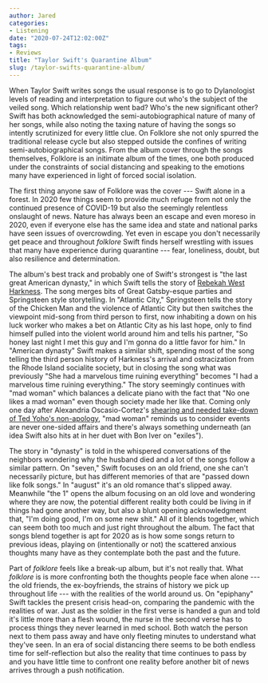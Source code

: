 ```yaml
---
author: Jared
categories:
- Listening
date: "2020-07-24T12:02:00Z"
tags:
- Reviews
title: "Taylor Swift's Quarantine Album"
slug: /taylor-swifts-quarantine-album/
---
```

When Taylor Swift writes songs the usual response is to go to Dylanologist levels of reading and interpretation to figure out who's the subject of the veiled song. Which relationship went bad? Who's the new significant other? Swift has both acknowledged the semi-autobiographical nature of many of her songs, while also noting the taxing nature of having the songs so intently scrutinized for every little clue. On Folklore she not only spurred the traditional release cycle but also stepped outside the confines of writing semi-autobiographical songs. From the album cover through the songs themselves, Folklore is an initimate album of the times, one both produced under the constraints of social distancing and speaking to the emotions many have experienced in light of forced social isolation.

The first thing anyone saw of Folklore was the cover --- Swift alone in a forest. In 2020 few things seem to provide much refuge from not only the continued presence of COVID-19 but also the seemingly relentless onslaught of news. Nature has always been an escape and even moreso in 2020, even if everyone else has the same idea and state and national parks have seen issues of overcrowding. Yet even in escape you don't necessarily get peace and throughout *folklore* Swift finds herself wrestling with issues that many have experience during quarantine --- fear, loneliness, doubt, but also resilience and determination.

The album's best track and probably one of Swift's strongest is "the last great American dynasty," in which Swift tells the story of [Rebekah West Harkness](https://www.washingtonpost.com/arts-entertainment/2020/07/24/taylor-swift-folklore-last-great-american-dynasty/). The song merges bits of Great Gatsby-esque parties and Springsteen style storytelling. In "Atlantic City," Springsteen tells the story of the Chicken Man and the violence of Atlantic City but then switches the viewpoint mid-song from third person to first, now inhabiting a down on his luck worker who makes a bet on Atlantic City as his last hope, only to find himself pulled into the violent world around him and tells his partner, "So honey last night I met this guy and I'm gonna do a little favor for him." In "American dynasty" Swift makes a similar shift, spending most of the song telling the third person history of Harkness's arrival and ostracization from the Rhode Island socialite society, but in closing the song what was previously "She had a marvelous time ruining everything" becomes "I had a marvelous time ruining everything." The story seemingly continues with "mad woman" which balances a delicate piano with the fact that "No one likes a mad woman" even though society made her like that. Coming only one day after Alexandria Oscasio-Cortez's [shearing and needed take-down of Ted Yoho's non-apology](https://www.youtube.com/watch?v=LI4ueUtkRQ0&amp;feature=emb_title), "mad woman" reminds us to consider events are never one-sided affairs and there's always something underneath (an idea Swift also hits at in her duet with Bon Iver on "exiles").

The story in "dynasty" is told in the whispered conversations of the neighbors wondering why the husband died and a lot of the songs follow a similar pattern. On "seven," Swift focuses on an old friend, one she can't necessarily picture, but has different memories of that are "passed down like folk songs." In "august" it's an old romance that's slipped away. Meanwhile "the 1" opens the album focusing on an old love and wondering where they are now, the potential different reality both could be living in if things had gone another way, but also a blunt opening acknowledgment that, "I'm doing good, I'm on some new shit." All of it blends together, which can seem both too much and just right throughout the album. The fact that songs blend together is apt for 2020 as is how some songs return to previous ideas, playing on (intentionally or not) the scattered anxious thoughts many have as they contemplate both the past and the future.

Part of *folklore* feels like a break-up album, but it's not really that. What *folklore* is is more confronting both the thoughts people face when alone --- the old friends, the ex-boyfriends, the strains of history we pick up throughout life --- with the realities of the world around us. On "epiphany" Swift tackles the present crisis head-on, comparing the pandemic with the realities of war. Just as the soldier in the first verse is handed a gun and told it's little more than a flesh wound, the nurse in the second verse has to process things they never learned in med school. Both watch the person next to them pass away and have only fleeting minutes to understand what they've seen. In an era of social distancing there seems to be both endless time for self-reflection but also the reality that time continues to pass by and you have little time to confront one reality before another bit of news arrives through a push notification.
